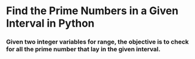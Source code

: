 # Find the Prime Numbers in a Given Interval in Python
### Given two integer variables for range, the objective is to check for all the prime number that lay in the given interval.
